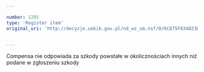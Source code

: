 ```yaml
---

number: 1291
type: 'Register item'
original_uri: 'http://decyzje.uokik.gov.pl/nd_wz_um.nsf/0/6C875F834023D956C12573C600358557?OpenDocument'


---
```


Compensa nie odpowiada za szkody powstałe w okolicznościach innych niż podane w zgłoszeniu szkody
